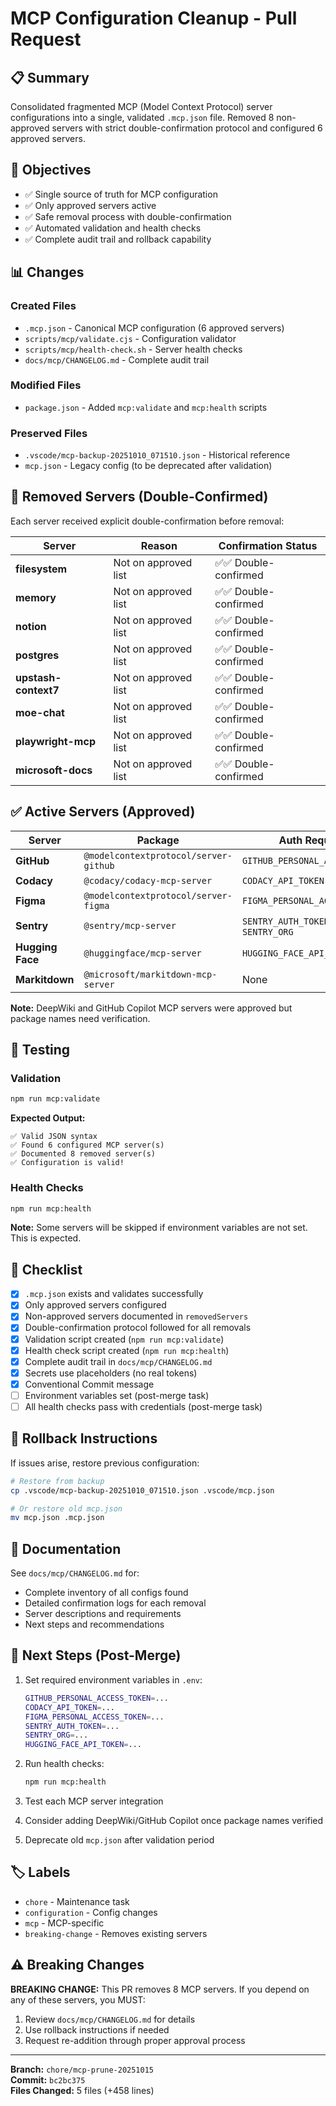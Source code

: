 # MCP Configuration Cleanup - Pull Request

## 📋 Summary
Consolidated fragmented MCP (Model Context Protocol) server configurations into a single, validated `.mcp.json` file. Removed 8 non-approved servers with strict double-confirmation protocol and configured 6 approved servers.

## 🎯 Objectives
- ✅ Single source of truth for MCP configuration
- ✅ Only approved servers active
- ✅ Safe removal process with double-confirmation
- ✅ Automated validation and health checks
- ✅ Complete audit trail and rollback capability

## 📊 Changes

### Created Files
- `.mcp.json` - Canonical MCP configuration (6 approved servers)
- `scripts/mcp/validate.cjs` - Configuration validator
- `scripts/mcp/health-check.sh` - Server health checks
- `docs/mcp/CHANGELOG.md` - Complete audit trail

### Modified Files
- `package.json` - Added `mcp:validate` and `mcp:health` scripts

### Preserved Files
- `.vscode/mcp-backup-20251010_071510.json` - Historical reference
- `mcp.json` - Legacy config (to be deprecated after validation)

## 🔐 Removed Servers (Double-Confirmed)

Each server received explicit double-confirmation before removal:

| Server | Reason | Confirmation Status |
|--------|--------|---------------------|
| **filesystem** | Not on approved list | ✅✅ Double-confirmed |
| **memory** | Not on approved list | ✅✅ Double-confirmed |
| **notion** | Not on approved list | ✅✅ Double-confirmed |
| **postgres** | Not on approved list | ✅✅ Double-confirmed |
| **upstash-context7** | Not on approved list | ✅✅ Double-confirmed |
| **moe-chat** | Not on approved list | ✅✅ Double-confirmed |
| **playwright-mcp** | Not on approved list | ✅✅ Double-confirmed |
| **microsoft-docs** | Not on approved list | ✅✅ Double-confirmed |

## ✅ Active Servers (Approved)

| Server | Package | Auth Required |
|--------|---------|---------------|
| **GitHub** | `@modelcontextprotocol/server-github` | `GITHUB_PERSONAL_ACCESS_TOKEN` |
| **Codacy** | `@codacy/codacy-mcp-server` | `CODACY_API_TOKEN` |
| **Figma** | `@modelcontextprotocol/server-figma` | `FIGMA_PERSONAL_ACCESS_TOKEN` |
| **Sentry** | `@sentry/mcp-server` | `SENTRY_AUTH_TOKEN`, `SENTRY_ORG` |
| **Hugging Face** | `@huggingface/mcp-server` | `HUGGING_FACE_API_TOKEN` |
| **Markitdown** | `@microsoft/markitdown-mcp-server` | None |

**Note:** DeepWiki and GitHub Copilot MCP servers were approved but package names need verification.

## 🧪 Testing

### Validation
```bash
npm run mcp:validate
```

**Expected Output:**
```
✅ Valid JSON syntax
✅ Found 6 configured MCP server(s)
✅ Documented 8 removed server(s)
✅ Configuration is valid!
```

### Health Checks
```bash
npm run mcp:health
```

**Note:** Some servers will be skipped if environment variables are not set. This is expected.

## 📝 Checklist

- [x] `.mcp.json` exists and validates successfully
- [x] Only approved servers configured
- [x] Non-approved servers documented in `removedServers`
- [x] Double-confirmation protocol followed for all removals
- [x] Validation script created (`npm run mcp:validate`)
- [x] Health check script created (`npm run mcp:health`)
- [x] Complete audit trail in `docs/mcp/CHANGELOG.md`
- [x] Secrets use placeholders (no real tokens)
- [x] Conventional Commit message
- [ ] Environment variables set (post-merge task)
- [ ] All health checks pass with credentials (post-merge task)

## 🔄 Rollback Instructions

If issues arise, restore previous configuration:

```bash
# Restore from backup
cp .vscode/mcp-backup-20251010_071510.json .vscode/mcp.json

# Or restore old mcp.json
mv mcp.json .mcp.json
```

## 📖 Documentation

See `docs/mcp/CHANGELOG.md` for:
- Complete inventory of all configs found
- Detailed confirmation logs for each removal
- Server descriptions and requirements
- Next steps and recommendations

## 🚀 Next Steps (Post-Merge)

1. Set required environment variables in `.env`:
   ```bash
   GITHUB_PERSONAL_ACCESS_TOKEN=...
   CODACY_API_TOKEN=...
   FIGMA_PERSONAL_ACCESS_TOKEN=...
   SENTRY_AUTH_TOKEN=...
   SENTRY_ORG=...
   HUGGING_FACE_API_TOKEN=...
   ```

2. Run health checks:
   ```bash
   npm run mcp:health
   ```

3. Test each MCP server integration

4. Consider adding DeepWiki/GitHub Copilot once package names verified

5. Deprecate old `mcp.json` after validation period

## 🏷️ Labels
- `chore` - Maintenance task
- `configuration` - Config changes
- `mcp` - MCP-specific
- `breaking-change` - Removes existing servers

## ⚠️ Breaking Changes

**BREAKING CHANGE:** This PR removes 8 MCP servers. If you depend on any of these servers, you MUST:
1. Review `docs/mcp/CHANGELOG.md` for details
2. Use rollback instructions if needed
3. Request re-addition through proper approval process

---

**Branch:** `chore/mcp-prune-20251015`  
**Commit:** `bc2bc375`  
**Files Changed:** 5 files (+458 lines)

